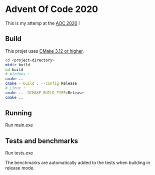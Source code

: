 # Advent Of Code 2020

This is my attemp at the [AOC 2020](https://adventofcode.com/2020) !

## Build

This projet uses [CMake 3.12 or higher](https://cmake.org/).

```bash
cd <project-directory>
mkdir build
cd build
# Windows :
cmake ..
cmake --build . --config Release
# Linux :
cmake .. -DCMAKE_BUILD_TYPE=Release
cmake ..
```

## Running

Run main.exe

## Tests and benchmarks

Run tests.exe

The benchmarks are automatically added to the tests when building in release mode.
